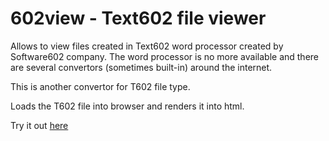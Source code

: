 # 602view - Text602 file viewer

Allows to view files created in Text602 word processor created by Software602 company.
The word processor is no more available and there are several convertors (sometimes built-in)
around the internet.

This is another convertor for T602 file type.

Loads the T602 file into browser and renders it into html.

Try it out [here](https://jhkst.github.io/602view/)

